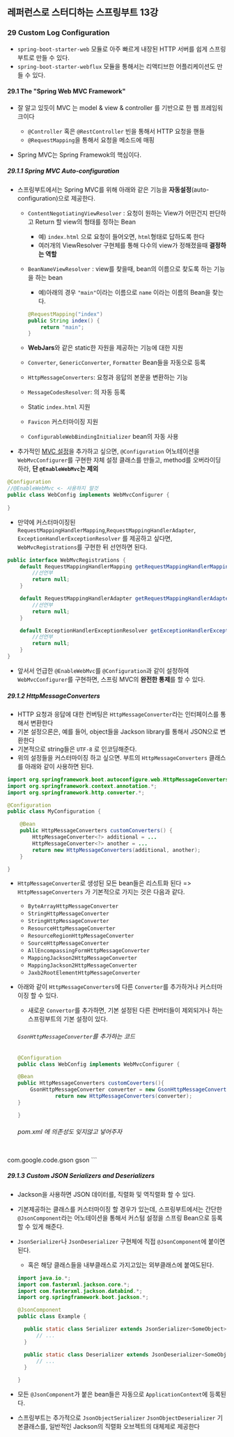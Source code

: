 ## 레퍼런스로 스터디하는 스프링부트 13강

### 29 Custom Log Configuration

* `spring-boot-starter-web` 모듈로 아주 빠르게 내장된 HTTP 서버를 쉽게 스프링부트로 만들 수 있다.
* `spring-boot-starter-webflux` 모듈을 통해서는 리액티브한 어플리케이션도 만들 수 있다.

#### 29.1 The "Spring Web MVC Framework"

* 잘 알고 있듯이 MVC 는 model & view & controller 를 기반으로 한 웹 프레임워크이다
  * `@Controller` 혹은 `@RestController` 빈을 통해서 HTTP 요청을 핸들
  * `@RequestMapping`을 통해서 요청을 메소드에 매핑

* Spring MVC는 Spring Framewok의 핵심이다.

##### 29.1.1 Spring MVC Auto-configuration

* 스프링부트에서는 Spring MVC를 위해 아래와 같은 기능을 **자동설정**(auto-configuration)으로 제공한다.

  * `ContentNegotiatingViewResolver` : 요청이 원하는 View가 어떤건지 판단하고 Return 할 view의 형태를 정하는 Bean

    * 예) `index.html` 으로 요청이 들어오면, `html`형태로 답하도록 한다
    * 여러개의 ViewResolver 구현체를 통해 다수의 view가 정해졌을때 **결정하는 역할**

  * `BeanNameViewResolver` : view를 찾을때, bean의 이름으로 찾도록 하는 기능을 하는 bean

    * 예)아래의 경우 `"main"`이라는 이름으로 `name` 이라는 이름의 Bean을 찾는다.

    ```java
    @RequestMapping("index")
    public String index() {
        return "main";
    }
    ```

  * **WebJars**와 같은 static한 자원을 제공하는 기능에 대한 지원

  * `Converter`, `GenericConverter`, `Formatter` Bean들을 자동으로 등록

  * `HttpMessageConverters`: 요청과 응답의 본문을 변환하는 기능

  * `MessageCodesResolver`: 의 자동 등록

  * Static `index.html` 지원

  * `Favicon` 커스터마이징 지원

  * `ConfigurableWebBindingInitializer` bean의 자동 사용

* 추가적인 [MVC 설정](https://docs.spring.io/spring/docs/5.1.5.RELEASE/spring-framework-reference/web.html#mvc)을 추가하고 싶으면, `@Configuration` 어노테이션을 `WebMvcConfigurer`를 구현한 자체 설정 클래스를 만들고, method를 오버라이딩 하라, **단 `@EnableWebMvc`는 제외**

```java
@Configuration
//@EnableWebMvc <- 사용하지 말것
public class WebConfig implements WebMvcConfigurer {
    
}
```

* 만약에 커스터마이징된 `RequestMappingHandlerMapping`,`RequestMappingHandlerAdapter`, `ExceptionHandlerExceptionResolver` 를 제공하고 싶다면, `WebMvcRegistrations`를 구현한 뒤 선언하면 된다.

```java
public interface WebMvcRegistrations {
    default RequestMappingHandlerMapping getRequestMappingHandlerMapping() {
        //선언부
        return null;
    }

    default RequestMappingHandlerAdapter getRequestMappingHandlerAdapter() {
        //선언부
        return null;
    }

    default ExceptionHandlerExceptionResolver getExceptionHandlerExceptionResolver() {
        //선언부
        return null;
    }
}
```

* 앞서서 언급한 `@EnableWebMvc`를 `@Configuration`과 같이 설정하여 `WebMvcConfigurer`를 구현하면, 스프링 MVC의 **완전한 통제**를 할 수 있다.

##### 29.1.2 HttpMessageConverters

* HTTP 요청과 응답에 대한 컨버팅은 `HttpMessageConverter`라는 인터페이스를 통해서 변환한다
* 기본 설정으론은, 예를 들어, object들을 Jackson library를 통해서 JSON으로 변환한다
* 기본적으로 string들은 `UTF-8` 로 인코딩해준다.
* 위의 설정들을 커스터마이징 하고 싶으면. 부트의 `HttpMessageConverters` 클래스를 아래와 같이 사용하면 된다.

```java
import org.springframework.boot.autoconfigure.web.HttpMessageConverters;
import org.springframework.context.annotation.*;
import org.springframework.http.converter.*;

@Configuration
public class MyConfiguration {

	@Bean
	public HttpMessageConverters customConverters() {
		HttpMessageConverter<?> additional = ...
		HttpMessageConverter<?> another = ...
		return new HttpMessageConverters(additional, another);
	}

}
```

* `HttpMessageConverter`로 생성된 모든 bean들은 리스트화 된다 => `HttpMessageConverters` 가 기본적으로 가지는 것은 다음과 같다.
  * `ByteArrayHttpMessageConverter`
  * `StringHttpMessageConverter`
  * `StringHttpMessageConverter`
  * `ResourceHttpMessageConverter`
  * `ResourceRegionHttpMessageConverter`
  * `SourceHttpMessageConverter`
  * `AllEncompassingFormHttpMessageConverter`
  * `MappingJackson2HttpMessageConverter`
  * `MappingJackson2HttpMessageConverter`
  * `Jaxb2RootElementHttpMessageConverter`

* 아래와 같이 `HttpMessageConverters`에 다른 `Converter`를 추가하거나 커스터마이징 할 수 있다.

  * 새로운 `Convertor`를 추가하면, 기본 설정된 다른 컨버터들이 제외되거나 하는 스프링부트의 기본 설정이 있다.

  ###### `GsonHttpMessageConverter`를 추가하는 코드

    ```java
  @Configuration
  public class WebConfig implements WebMvcConfigurer {
  
    @Bean
    public HttpMessageConverters customCoverters(){
        GsonHttpMessageConverter converter = new GsonHttpMessageConverter();
                return new HttpMessageConverters(converter);
    }
  
  }
    ```

  ###### pom.xml 에 의존성도 잊지않고 넣어주자

	```xml
<dependency>
    <groupId>com.google.code.gson</groupId>
    <artifactId>gson</artifactId>
</dependency>
	```

##### 29.1.3 Custom JSON Serializers and Deserializers

* Jackson을 사용하면 JSON 데이터를, 직렬화 및 역직렬화 할 수 있다.

* 기본제공하는 클래스를 커스터마이징 할 경우가 있는데, 스프링부트에서는 간단한 `@JsonComponent`라는 어노테이션을 통해서 커스텀 설정을 스프링 Bean으로 등록할 수 있게 해준다.

* `JsonSerializer`나 `JsonDeserializer` 구현체에 직접 `@JsonComponent`에 붙이면된다.

  * 혹은 해당 클래스들을 내부클래스로 가지고있는 외부클래스에 붙여도된다.

  ```java
  import java.io.*;
  import com.fasterxml.jackson.core.*;
  import com.fasterxml.jackson.databind.*;
  import org.springframework.boot.jackson.*;
  
  @JsonComponent
  public class Example {
  
  	public static class Serializer extends JsonSerializer<SomeObject> {
  		// ...
  	}
  
  	public static class Deserializer extends JsonDeserializer<SomeObject> {
  		// ...
  	}
  
  }
  ```

* 모든 `@JsonComponent`가 붙은 bean들은 자동으로 `ApplicationContext`에 등록된다.
* 스프링부트는 추가적으로 `JsonObjectSerializer` `JsonObjectDeserializer` 기본클래스를, 일반적인 Jackson의 직렬화 오브젝트의 대체제로 제공한다

